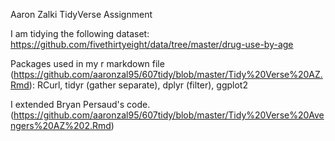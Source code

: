 Aaron Zalki TidyVerse Assignment

I am tidying the following dataset: https://github.com/fivethirtyeight/data/tree/master/drug-use-by-age

Packages used in my r markdown file (https://github.com/aaronzal95/607tidy/blob/master/Tidy%20Verse%20AZ.Rmd): RCurl, tidyr (gather separate), dplyr (filter), ggplot2

I extended Bryan Persaud's code. (https://github.com/aaronzal95/607tidy/blob/master/Tidy%20Verse%20Avengers%20AZ%202.Rmd)
